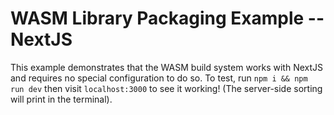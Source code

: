 # WASM Library Packaging Example -- NextJS

This example demonstrates that the WASM build system works with NextJS and requires no special configuration to do so. To test, run `npm i && npm run dev` then visit `localhost:3000` to see it working! (The server-side sorting will print in the terminal).
